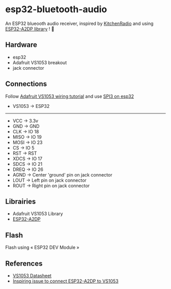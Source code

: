 # esp32-bluetooth-audio

An ESP32 blueooth audio receiver, inspired by [KitchenRadio](https://github.com/jeroenlukas/KitchenRadio) and using [ESP32-A2DP library](https://github.com/pschatzmann/ESP32-A2DP) ! 🙏


## Hardware

 - esp32
 - Adafruit VS1053 breakout
 - jack connector


## Connections

Follow [Adafruit VS1053 wiring tutorial](https://learn.adafruit.com/adafruit-vs1053-mp3-aac-ogg-midi-wav-play-and-record-codec-tutorial/simple-audio-player-wiring) and use [SPI3 on esp32](https://techoverflow.net/2021/07/26/what-is-the-spi-pinout-of-the-esp32-esp-wroom-32/)


- VS1053 -> ESP32
---
- VCC  -> 3.3v
- GND  -> GND
- CLK  -> IO 18
- MISO -> IO 19
- MOSI -> IO 23
- CS   -> IO  5
- RST  -> RST
- XDCS -> IO 17
- SDCS -> IO 21
- DREQ -> IO 26
- AGND -> Center 'ground' pin on jack connector
- LOUT -> Left pin on jack connector
- ROUT -> Right pin on jack connector


## Librairies

- Adafruit VS1053 Library
- [ESP32-A2DP](https://github.com/pschatzmann/ESP32-A2DP.git)

## Flash

Flash using « ESP32 DEV Module »


## References

- [VS1053 Datasheet](https://www.sparkfun.com/datasheets/Components/SMD/vs1053.pdf)
- [Inspiring issue to connect ESP32-A2DP to VS1053](https://github.com/pschatzmann/ESP32-A2DP/issues/31)
